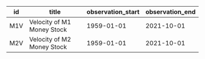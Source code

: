 | id   | title                      | observation_start   | observation_end   |
|------|----------------------------|---------------------|-------------------|
| M1V  | Velocity of M1 Money Stock | 1959-01-01          | 2021-10-01        |
| M2V  | Velocity of M2 Money Stock | 1959-01-01          | 2021-10-01        |